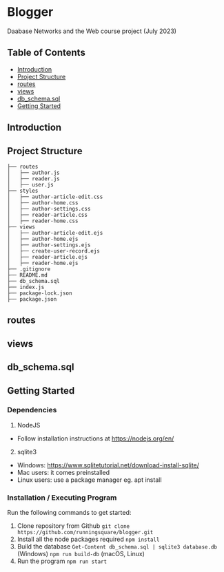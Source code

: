 # Blogger
Daabase Networks and the Web course project (July 2023)

## Table of Contents
- [Introduction](#introduction)
- [Project Structure](#project-structure)
- [routes](#routes)
- [views](#views)
- [db_schema.sql](#db_schemasql)
- [Getting Started](#getting-started)

## Introduction

## Project Structure
```
├── routes
│   ├── author.js
│   ├── reader.js
│   ├── user.js
├── styles
│   ├── author-article-edit.css
│   ├── author-home.css
│   ├── author-settings.css
│   ├── reader-article.css
│   ├── reader-home.css
├── views
│   ├── author-article-edit.ejs
│   ├── author-home.ejs
│   ├── author-settings.ejs
│   ├── create-user-record.ejs
│   ├── reader-article.ejs
│   ├── reader-home.ejs
├── .gitignore
├── README.md
├── db_schema.sql
├── index.js
├── package-lock.json
├── package.json
```

## routes

## views

## db_schema.sql

## Getting Started
### Dependencies
1. NodeJS
- Follow installation instructions at https://nodejs.org/en/
2. sqlite3
- Windows: https://www.sqlitetutorial.net/download-install-sqlite/
- Mac users: it comes preinstalled
- Linux users: use a package manager eg. apt install

### Installation / Executing Program
Run the following commands to get started:
1. Clone repository from Github
```git clone https://github.com/runningsquare/blogger.git```
2. Install all the node packages required
```npm install```
3. Build the database
```Get-Content db_schema.sql | sqlite3 database.db``` (Windows)
```npm run build-db``` (macOS, Linux)
4. Run the program
```npm run start```